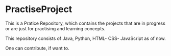 # PractiseProject

This is a Pratice Repository, which contains the projects that are in progress or are just for practising and learning concepts.



This repository consists of Java, Python, HTML- CSS- JavaScript as of now.




One can contribute, if want to.


